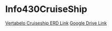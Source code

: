 # Info430CruiseShip

[Vertabelo Cruiseship ERD Link](https://my.vertabelo.com/model/UFMTppF1NZxCdohshiPzsumCYhU1tEJD)
[Google Drive Link](https://drive.google.com/drive/u/0/folders/0ADAXwUHhP9A-Uk9PVA)
